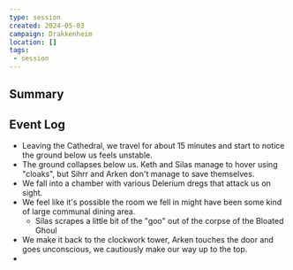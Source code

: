 ```yaml
---
type: session
created: 2024-05-03
campaign: Drakkenheim
location: []
tags:
 - session
---
```



## Summary

## Event Log

- Leaving the Cathedral, we travel for about 15 minutes and start to notice the ground below us feels unstable.
- The ground collapses below us. Keth and Silas manage to hover using "cloaks", but Sihrr and Arken don't manage to save themselves.
- We fall into a chamber with various Delerium dregs that attack us on sight.
- We feel like it's possible the room we fell in might have been some kind of large communal dining area.
	- Silas scrapes a little bit of the "goo" out of the corpse of the Bloated Ghoul
- We make it back to the clockwork tower, Arken touches the door and goes unconscious, we cautiously make our way up to the top.
- 

